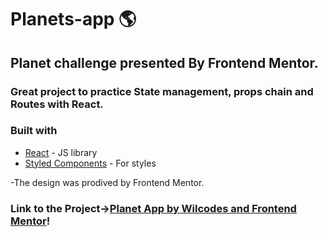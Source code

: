 # Planets-app 🌎
## Planet challenge presented By Frontend Mentor.
### Great project to practice State management, props chain and Routes with React.
### Built with
- [React](https://reactjs.org/) - JS library
- [Styled Components](https://styled-components.com/) - For styles


-The design was prodived by Frontend Mentor. 


### Link to the Project->[Planet App by Wilcodes and Frontend Mentor](https://elegant-kilby-1dced9.netlify.app)!
